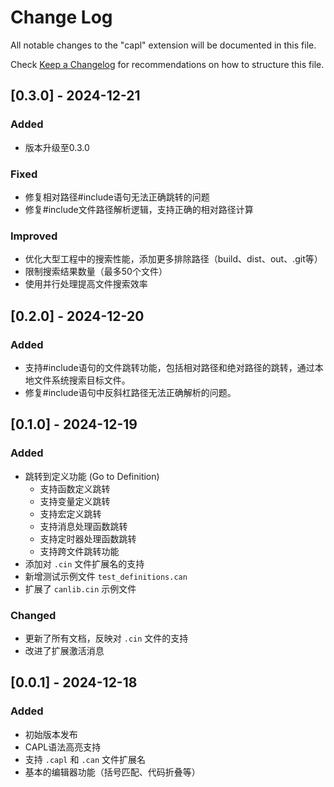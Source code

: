 # Change Log

All notable changes to the "capl" extension will be documented in this file.

Check [Keep a Changelog](http://keepachangelog.com/) for recommendations on how to structure this file.

## [0.3.0] - 2024-12-21

### Added
- 版本升级至0.3.0

### Fixed
- 修复相对路径#include语句无法正确跳转的问题
- 修复#include文件路径解析逻辑，支持正确的相对路径计算

### Improved
- 优化大型工程中的搜索性能，添加更多排除路径（build、dist、out、.git等）
- 限制搜索结果数量（最多50个文件）
- 使用并行处理提高文件搜索效率

## [0.2.0] - 2024-12-20

### Added
- 支持#include语句的文件跳转功能，包括相对路径和绝对路径的跳转，通过本地文件系统搜索目标文件。
- 修复#include语句中反斜杠路径无法正确解析的问题。

## [0.1.0] - 2024-12-19

### Added
- 跳转到定义功能 (Go to Definition)
  - 支持函数定义跳转
  - 支持变量定义跳转
  - 支持宏定义跳转
  - 支持消息处理函数跳转
  - 支持定时器处理函数跳转
  - 支持跨文件跳转功能
- 添加对 `.cin` 文件扩展名的支持
- 新增测试示例文件 `test_definitions.can`
- 扩展了 `canlib.cin` 示例文件

### Changed
- 更新了所有文档，反映对 `.cin` 文件的支持
- 改进了扩展激活消息

## [0.0.1] - 2024-12-18

### Added
- 初始版本发布
- CAPL语法高亮支持
- 支持 `.capl` 和 `.can` 文件扩展名
- 基本的编辑器功能（括号匹配、代码折叠等）